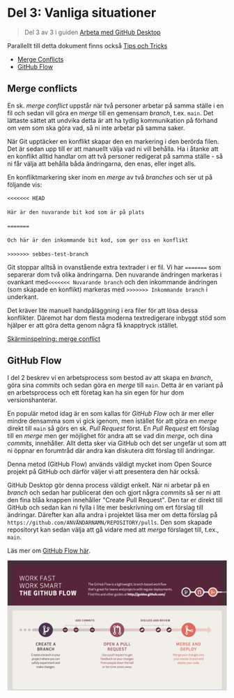 # Del 3: Vanliga situationer

> Del 3 av 3 i guiden [Arbeta med GitHub Desktop](working-with-github-desktop.md)

Parallellt till detta dokument finns också [Tips och Tricks](tips-and-tricks.md)

* [Merge Conflicts](#merge-conflicts)
* [GitHub Flow](#github-flow)

## Merge conflicts

En sk. *merge conflict* uppstår när två personer arbetar på samma ställe i en
fil och sedan vill göra en *merge* till en gemensam *branch*, t.ex. `main`. Det
lättaste sättet att undvika detta är att ha tydlig kommunikation på förhand om
vem som ska göra vad, så ni inte arbetar på samma saker.

När Git upptäcker en konflikt skapar den en markering i den berörda filen. Det
är sedan upp till er att manuellt välja vad ni vill behålla. Ha i åtanke att en
konflikt alltid handlar om att två personer redigerat på samma ställe - så ni
får välja att behålla båda ändringarna, den enas, eller inget alls.

En konfliktmarkering sker inom en *merge* av två *branches* och ser ut på
följande vis:

```
<<<<<<< HEAD

Här är den nuvarande bit kod som är på plats

=======

Och här är den inkommande bit kod, som ger oss en konflikt

>>>>>>> sebbes-test-branch
```

Git stoppar alltså in ovanstående extra textrader i er fil. Vi har `=======` som
separerar dom två olika ändringarna. Den nuvarande ändringen markeras i ovankant
med`<<<<<<< Nuvarande branch` och den inkommande ändringen (som skapade en
konflikt) markeras med `>>>>>>> Inkommande branch` i underkant.

Det kräver lite manuell handpåläggning i era filer för att lösa dessa
konflikter. Däremot har dom flesta moderna textredigerare inbyggt stöd som
hjälper er att göra detta genom några få knapptryck istället.

[Skärminspelning: merge conflict](assets/V07-merge-conflict.mp4)

## GitHub Flow

I del 2 beskrev vi en arbetsprocess som bestod av att skapa en *branch*, göra
sina *commits* och sedan göra en *merge* till `main`. Detta är en variant på en
arbetsprocess och ett företag kan ha sin egen för hur dom versionshanterar.

En populär metod idag är en som kallas för *GitHub Flow* och är mer eller mindre
densamma som vi gick igenom, men istället för att göra en *merge* direkt till
`main` så görs en sk. *Pull Request* först. En *Pull Request* ett förslag till
en *merge* men ger möjlighet för andra att se vad din *merge*, och dina
*commits*, innehåller. Allt detta sker via GitHub och det ser ungefär ut som att
ni öppnar en forumtråd där andra kan diskutera ditt förslag till ändringar.

Denna metod (GitHub Flow) används väldigt mycket inom Open Source projekt på
GitHub och därför väljer vi att presentera den här också.

GitHub Desktop gör denna process väldigt enkelt. När ni arbetar på en *branch*
och sedan har publicerat den och gjort några *commits* så ser ni att den fina
blåa knappen innehåller "Create Pull Request". Den tar er direkt till GitHub och
sedan kan ni fylla i lite mer beskrivning om ert förslag till ändringar.
Därefter kan alla andra i projektet läsa mer om detta förslag på
`https://github.com/ANVÄNDARNAMN/REPOSITORY/pulls`. Den som skapade repositoryt
kan sedan välja att gå vidare med att *merga* förslaget till, t.ex., `main`.

Läs mer om [GitHub Flow här](https://docs.github.com/en/get-started/quickstart/github-flow).

![GitHub Flow](assets/github-flow.png)
